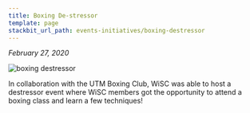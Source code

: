 ```yaml
---
title: Boxing De-stressor
template: page
stackbit_url_path: events-initiatives/boxing-destressor
---
```

*February 27, 2020*

![boxing destressor](//images.ctfassets.net/2582oijtbxyu/3TupXz37RDriT6JCajNkXo/253631d11377405a46151645caf09f35/Screen_Shot_2022-01-04_at_2.04.12_AM.png)

In collaboration with the UTM Boxing Club, WiSC was able to host a destressor event where WiSC members got the opportunity to attend a boxing class and learn a few techniques!
